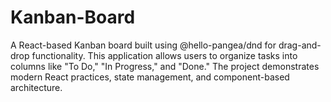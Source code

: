 # Kanban-Board
A React-based Kanban board built using @hello-pangea/dnd for drag-and-drop functionality. This application allows users to organize tasks into columns like "To Do," "In Progress," and "Done." The project demonstrates modern React practices, state management, and component-based architecture. 
